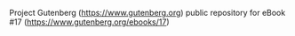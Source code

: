 Project Gutenberg (https://www.gutenberg.org) public repository for eBook #17 (https://www.gutenberg.org/ebooks/17)
